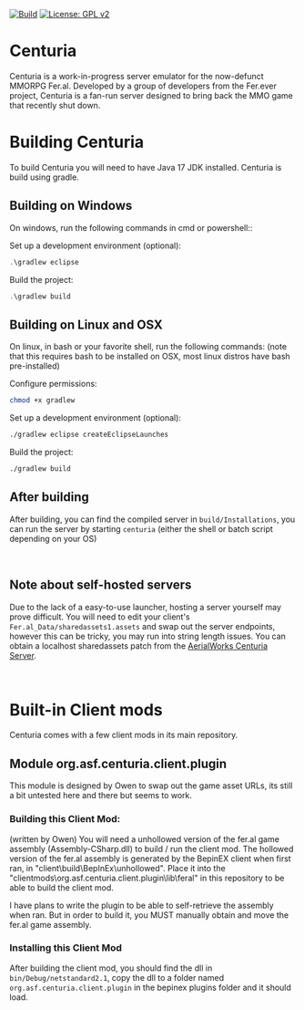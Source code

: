 [![Build](https://github.com/Cpeers1/Centuria/actions/workflows/gradle.yml/badge.svg)](https://github.com/Cpeers1/Centuria/actions) [![License: GPL v2](https://img.shields.io/badge/License-GPL%20v2-blue.svg)](https://www.gnu.org/licenses/old-licenses/gpl-2.0.en.html)

# Centuria
Centuria is a work-in-progress server emulator for the now-defunct MMORPG Fer.al. Developed by a group of developers from the Fer.ever project, Centuria is a fan-run server designed to bring back the MMO game that recently shut down.

# Building Centuria
To build Centuria you will need to have Java 17 JDK installed. Centuria is build using gradle. 

## Building on Windows
On windows, run the following commands in cmd or powershell::

Set up a development environment (optional):
```powershell
.\gradlew eclipse
```

Build the project:
```powershell
.\gradlew build
```

## Building on Linux and OSX
On linux, in bash or your favorite shell, run the following commands: (note that this requires bash to be installed on OSX, most linux distros have bash pre-installed)

Configure permissions:
```bash
chmod +x gradlew
```

Set up a development environment (optional):
```bash
./gradlew eclipse createEclipseLaunches
```

Build the project:
```bash
./gradlew build
```

## After building
After building, you can find the compiled server in `build/Installations`, you can run the server by starting `centuria` (either the shell or batch script depending on your OS)

<br/>

## Note about self-hosted servers
Due to the lack of a easy-to-use launcher, hosting a server yourself may prove difficult. You will need to edit your client's `Fer.al_Data/sharedassets1.assets` and swap out the server endpoints, however this can be tricky, you may run into string length issues. You can obtain a localhost sharedassets patch from the [AerialWorks Centuria Server](https://aerialworks.ddns.net/emuferal/sharedassets1.assets).

<br/>


# Built-in Client mods
Centuria comes with a few client mods in its main repository. 

## Module org.asf.centuria.client.plugin
This module is designed by Owen to swap out the game asset URLs, its still a bit untested here and there but seems to work.

### Building this Client Mod:
(written by Owen)
You will need a unhollowed version of the fer.al game assembly (Assembly-CSharp.dll) to build / run the client mod.
The hollowed version of the fer.al assembly is generated by the BepinEX client when first ran, in "client\build\BepInEx\unhollowed".
Place it into the "clientmods\org.asf.centuria.client.plugin\lib\feral" in this repository to be able to build the client mod.

I have plans to write the plugin to be able to self-retrieve the assembly when ran.
But in order to build it, you MUST manually obtain and move the fer.al game assembly.

### Installing this Client Mod
After building the client mod, you should find the dll in `bin/Debug/netstandard2.1`, copy the dll to a folder named `org.asf.centuria.client.plugin` in the bepinex plugins folder and it should load.
